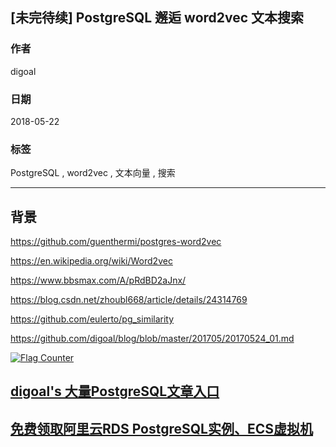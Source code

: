 ## [未完待续] PostgreSQL 邂逅 word2vec 文本搜索 
                                                         
### 作者                                                         
digoal                                                         
                                                         
### 日期                                                         
2018-05-22                                                       
                                                         
### 标签                                                         
PostgreSQL , word2vec , 文本向量 , 搜索  
                                                         
----                                                         
                                                         
## 背景

https://github.com/guenthermi/postgres-word2vec

https://en.wikipedia.org/wiki/Word2vec

https://www.bbsmax.com/A/pRdBD2aJnx/

https://blog.csdn.net/zhoubl668/article/details/24314769

https://github.com/eulerto/pg_similarity

https://github.com/digoal/blog/blob/master/201705/20170524_01.md
  
<a rel="nofollow" href="http://info.flagcounter.com/h9V1"  ><img src="http://s03.flagcounter.com/count/h9V1/bg_FFFFFF/txt_000000/border_CCCCCC/columns_2/maxflags_12/viewers_0/labels_0/pageviews_0/flags_0/"  alt="Flag Counter"  border="0"  ></a>  
  
  
  
  
  
  
## [digoal's 大量PostgreSQL文章入口](https://github.com/digoal/blog/blob/master/README.md "22709685feb7cab07d30f30387f0a9ae")
  
  
## [免费领取阿里云RDS PostgreSQL实例、ECS虚拟机](https://free.aliyun.com/ "57258f76c37864c6e6d23383d05714ea")
  
